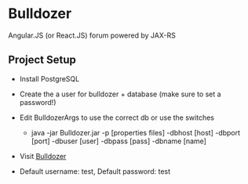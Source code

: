 # Bulldozer
Angular.JS (or React.JS) forum powered by JAX-RS

## Project Setup

- Install PostgreSQL
- Create the a user for bulldozer + database (make sure to set a password!)
- Edit BulldozerArgs to use the correct db or use the switches
  - java -jar Bulldozer.jar -p [properties files] -dbhost [host] -dbport [port] -dbuser [user] -dbpass [pass] -dbname [name]

- Visit [Bulldozer](http://127.0.0.1:8080/ "Bulldozer")
- Default username: test, Default password: test

